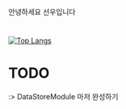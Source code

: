 안녕하세요 선우입니다 <h1></h1>


[![Top Langs](https://github-readme-stats.vercel.app/api/top-langs/?username=kimpure&langs_count=10&layout=compact&theme=dark)](https://github.com/kimpure/kimpure)

<h1>TODO</h1>
:> DataStoreModule 마저 완성하기
